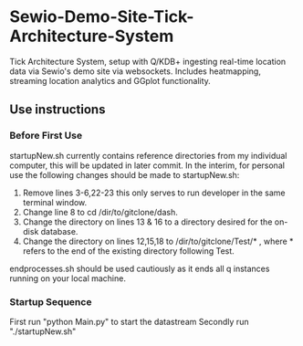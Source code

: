 # Sewio-Demo-Site-Tick-Architecture-System
Tick Architecture System, setup with Q/KDB+ ingesting real-time location data via Sewio's demo site via websockets. Includes heatmapping, streaming location analytics and GGplot functionality.

## Use instructions

### Before First Use

startupNew.sh currently contains reference directories from my individual computer, this will be updated in later commit.
In the interim, for personal use the following changes should be made to startupNew.sh:

1. Remove lines 3-6,22-23 this only serves to run developer in the same terminal window.
2. Change line 8 to cd /dir/to/gitclone/dash.
3. Change the directory on lines 13 & 16 to a directory desired for the on-disk database.
4. Change the directory on lines 12,15,18 to /dir/to/gitclone/Test/* , where * refers to the end of the existing directory following Test.

endprocesses.sh should be used cautiously as it ends all q instances running on your local machine.

### Startup Sequence

First run "python Main.py" to start the datastream
Secondly run "./startupNew.sh"
